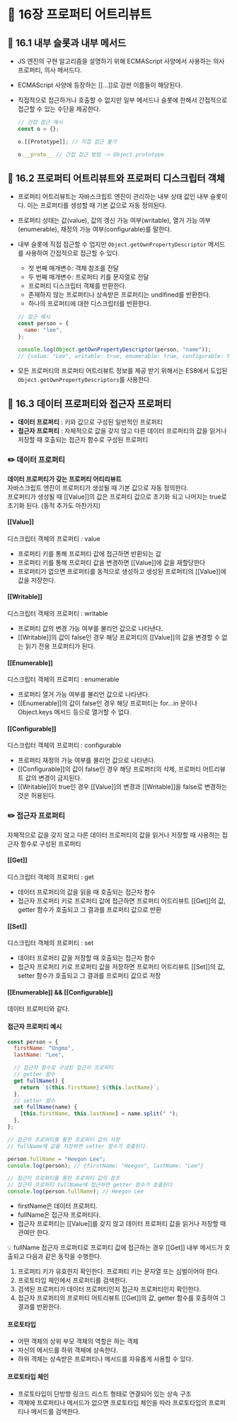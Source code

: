 # 📕 16장 프로퍼티 어트리뷰트

## 📝 16.1 내부 슬롯과 내부 메서드

- JS 엔진의 구현 알고리즘을 설명하기 위해 ECMAScript 사양에서 사용하는 의사 프로퍼티, 의사 메서드다.
- ECMAScript 사양에 등장하는 [[...]]로 감싼 이름들이 해당된다.
- 직접적으로 접근하거나 호출할 수 없지만 일부 메서드나 슬롯에 한해서 간접적으로 접근할 수 있는 수단을 제공한다.

  ```js
  // 간접 접근 예시
  const o = {};

  o.[[Prototype]]; // 직접 접근 불가

  o.__proto__ // 간접 접근 방법 -> Object.prototype
  ```

## 📝 16.2 프로퍼티 어트리뷰트와 프로퍼티 디스크립터 객체

- 프로퍼티 어트리뷰트는 자바스크립트 엔진이 관리하는 내부 상태 값인 내부 슬롯이다. 이는 프로퍼티를 생성할 때 기본 값으로 자동 정의된다.
- 프로퍼티 상태는 값(value), 값의 갱신 가능 여부(writable), 열거 가능 여부(enumerable), 재정의 가능 여부(configurable)를 말한다.
- 내부 슬롯에 직접 접근할 수 업지만 `Object.getOwnPropertyDescriptor` 메서드를 사용하여 간접적으로 접근할 수 있다.

  - 첫 번째 매개변수: 객체 참조를 전달
  - 두 번째 매개변수: 프로퍼티 키를 문자열로 전달
  - 프로퍼티 디스크립터 객체를 반환한다.
  - 존재하지 않는 프로퍼티나 상속받은 프로퍼티는 undifined를 반환한다.
  - 하나의 프로퍼티에 대한 디스크립터를 반환한다.

  ```js
  // 접근 예시
  const person = {
    name: "lee",
  };

  console.log(Object.getOwnPropertyDescriptor(person, "name"));
  // {value: "Lee", writable: true, enumerable: true, configurable: true}
  ```

- 모든 프로퍼티의 프로퍼티 어트리뷰트 정보를 제공 받기 위해서는 ES8에서 도입된 `Object.getOwnPropertyDescriptors`를 사용한다.

## 📝 16.3 데이터 프로퍼티와 접근자 프로퍼티

- **데이터 프로퍼티** : 키와 값으로 구성된 일반적인 프로퍼티
- **접근자 프로퍼티** : 자체적으로 값을 갖지 않고 다른 데이터 프로퍼티의 값을 읽거나 저장할 때 호출되는 접근자 함수로 구성된 프로퍼티

### ✏️ 데이터 프로퍼티

**데이터 프로퍼티가 갖는 프로퍼티 어티리뷰트**  
자바스크립트 엔진이 프로퍼티가 생성될 때 기본 값으로 자동 정의한다.  
프로퍼티가 생성될 때 [[Value]]의 값은 프로퍼티 값으로 초기화 되고 나머지는 true로 초기화 된다. (동적 추가도 마찬가지)

#### [[Value]]

디스크립터 객체의 프로퍼티 : value

- 프로퍼티 키를 통해 프로퍼티 값에 접근하면 반환되는 값
- 프로퍼티 키를 통해 프로퍼티 값을 변경하면 [[Value]]에 값을 재할당한다
- 프로퍼티가 없으면 프로퍼티를 동적으로 생성하고 생성된 프로퍼티의 [[Value]]에 값을 저장한다.

#### [[Writable]]

디스크립터 객체의 프로퍼티 : writable

- 프로퍼티 값의 변경 가능 여부를 불리언 값으로 나타낸다.
- [[Writable]]의 값이 false인 경우 해당 프로퍼티의 [[Value]]의 값을 변경할 수 없는 읽기 전용 프로퍼티가 된다.

#### [[Enumerable]]

디스크립터 객체의 프로퍼티 : enumerable

- 프로퍼티 열거 가능 여부를 불리언 값으로 나타낸다.
- [[Enumerable]]의 값이 false인 경우 해당 프로퍼티는 for...in 문이나 Object.keys 메서드 등으로 열거할 수 없다.

#### [[Configurable]]

디스크립터 객체의 프로퍼티 : configurable

- 프로퍼티 재정의 가능 여부를 불리언 값으로 나타낸다.
- [[Configurable]]의 값이 false인 경우 해당 프로퍼티의 삭제, 프로퍼티 어트리뷰트 값의 변경이 금지된다.
- [[Writable]]이 true인 경우 [[Value]]의 변경과 [[Writable]]을 false로 변경하는 것은 허용된다.

### ✏️ 접근자 프로퍼티

자체적으로 값을 갖지 않고 다른 데이터 프로퍼티의 값을 읽거나 저장할 때 사용하는 접근자 함수로 구성된 프로퍼티

#### [[Get]]

디스크립터 객체의 프로퍼티 : get

- 데이터 프로퍼티의 값을 읽을 때 호출되는 접근자 함수
- 접근자 프로퍼티 키로 프로퍼티 값에 접근하면 프로퍼티 어트리뷰트 [[Get]]의 값, getter 함수가 호출되고 그 결과를 프로퍼티 값으로 반환

#### [[Set]]

디스크립터 객체의 프로퍼티 : set

- 데이터 프로퍼티 값을 저장할 때 호출되는 접근자 함수
- 접근자 프로퍼티 키로 프로퍼티 값을 저장하면 프로퍼티 어트리뷰트 [[Set]]의 값, setter 함수가 호출되고 그 결과를 프로퍼티 값으로 저장

#### [[Enumerable]] && [[Configurable]]

데이터 프로퍼티와 같다.

#### 접근자 프로퍼티 예시

```js
const person = {
  firstName: "Ungmo",
  lastName: "Lee",

  // 접근자 함수로 구성된 접근자 프로퍼티
  // getter 함수
  get fullName() {
    return `${this.firstName} ${this.lastName}`;
  },
  // setter 함수
  set fullName(name) {
    [this.firstName, this.lastName] = name.split(" ");
  },
};

// 접근자 프로퍼티를 통한 프로퍼티 값의 저장
// fullName에 값을 저장하면 setter 함수가 호출된다.

person.fullName = "Heegon Lee";
console.log(person); // {firstName: "Heegon", lastName: "Lee"}

// 접근자 프로퍼티를 통한 프로퍼티 값의 참조
// 접근자 프로퍼티 fullName에 접근하면 getter 함수가 호출된다
console.log(person.fullName); // Heegon Lee
```

- firstName은 데이터 프로퍼티.
- fullName은 접근자 프로퍼티다.
- 접근자 프로퍼티는 [[Value]]를 갖지 않고 데이터 프로퍼티 값을 읽거나 저장할 때 관여만 한다.

💡 fullName 접근자 프로퍼티로 프로퍼티 값에 접근하는 경우 [[Get]] 내부 메서드가 호출되고 다음과 같은 동작을 수행한다.

1. 프로퍼티 키가 유효한지 확인한다. 프로퍼티 키는 문자열 또는 심벌이어야 한다.
2. 프로토타입 체인에서 프로퍼티를 검색한다.
3. 검색된 프로퍼티가 데이터 프로퍼티인지 접근자 프로퍼티인지 확인한다.
4. 접근자 프로퍼티의 프로퍼티 어트리뷰트 [[Get]]의 값, getter 함수를 호출하여 그 결과를 반환한다.

#### 프로토타입

- 어떤 객체의 상위 부모 객체의 역할은 하는 객체
- 자신의 메서드를 하위 객체에 상속한다.
- 하위 객체는 상속받은 프로퍼티나 메서드를 자유롭게 사용할 수 있다.

#### 프로토타입 체인

- 프로토타입이 단방향 링크드 리스트 형태로 연결되어 있는 상속 구조
- 객체에 프로퍼티나 메서드가 없으면 프로토타입 체인을 따라 프로토타입의 프로퍼티나 메서드를 검색한다.
